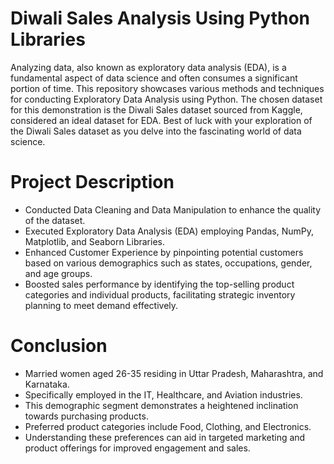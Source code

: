 # Diwali Sales Analysis Using Python Libraries

Analyzing data, also known as exploratory data analysis (EDA), is a fundamental aspect of data science and often consumes a significant portion of time. This repository showcases various methods and techniques for conducting Exploratory Data Analysis using Python. The chosen dataset for this demonstration is the Diwali Sales dataset sourced from Kaggle, considered an ideal dataset for EDA. Best of luck with your exploration of the Diwali Sales dataset as you delve into the fascinating world of data science.

# Project Description

- Conducted Data Cleaning and Data Manipulation to enhance the quality of the dataset.
- Executed Exploratory Data Analysis (EDA) employing Pandas, NumPy, Matplotlib, and Seaborn Libraries.
- Enhanced Customer Experience by pinpointing potential customers based on various demographics such as states, occupations, gender, and age groups.
- Boosted sales performance by identifying the top-selling product categories and individual products, facilitating strategic inventory planning to meet demand effectively.

# Conclusion

- Married women aged 26-35 residing in Uttar Pradesh, Maharashtra, and Karnataka.
- Specifically employed in the IT, Healthcare, and Aviation industries.
- This demographic segment demonstrates a heightened inclination towards purchasing products.
- Preferred product categories include Food, Clothing, and Electronics.
- Understanding these preferences can aid in targeted marketing and product offerings for improved engagement and sales.
